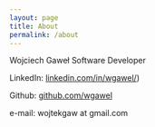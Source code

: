 ```yaml
---
layout: page
title: About
permalink: /about
---
```


Wojciech Gaweł
Software Developer

LinkedIn: [linkedin.com/in/wgawel/](https://www.linkedin.com/in/wojciechgawel))

Github: [github.com/wgawel](https://github.com/wgawel)

e-mail: wojtekgaw at gmail.com
